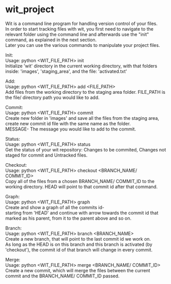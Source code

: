 # wit_project
Wit is a command line program for handling version control of your files.\
In order to start tracking files with wit, you first need to navigate to the relevant folder using the command line and afterwards use the "init" command, as explained in the next section.\
Later you can use the various commands to manipulate your project files.

Init:\
Usage: python <WIT_FILE_PATH> init\
Initialize 'wit' directory in the current working directory, with that folders inside: 'images', 'staging_area', and the file: 'activated.txt'

Add:\
Usage: python <WIT_FILE_PATH> add <FILE_PATH>\
Add files from the working directory to the staging area folder. FILE_PATH is the file/ directory path you would like to add.

Commit:\
Usage: python <WIT_FILE_PATH> commit <MESSAGE>\
Create new folder in 'images' and save all the files from the staging area, create new commit id file with the same name as the folder.\
MESSAGE- The message you would like to add to the commit.

Status:\
Usage: python <WIT_FILE_PATH> status\
Get the status of your wit repository: Changes to be commited, Changes not staged for commit and Untracked files.
  
Checkout:\
Usage: python <WIT_FILE_PATH> checkout <BRANCH_NAME/ COMMIT_ID>\
Copy all of the files from a chosen BRANCH_NAME/ COMMIT_ID to the working directory. HEAD will point to that commit id after that command.
  
Graph:\
Usage: python <WIT_FILE_PATH> graph\
Create and show a graph of all the commits id-\
starting from 'HEAD' and continue with arrow towards the commit id that marked as his parent, from it to the parent above and so on.

Branch:\
Usage: python <WIT_FILE_PATH> branch <BRANCH_NAME>\
Create a new branch, that will point to the last commit id we work on.\
As long as the HEAD is on this branch and this branch is activated (by 'checkout'), the commit id of that branch will change in every commit.

Merge:\
Usage: python <WIT_FILE_PATH> merge <BRANCH_NAME/ COMMIT_ID>\
Create a new commit, which will merge the files between the current commit and the BRANCH_NAME/ COMMIT_ID passed.
